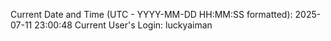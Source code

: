 Current Date and Time (UTC - YYYY-MM-DD HH:MM:SS formatted): 2025-07-11 23:00:48
Current User's Login: luckyaiman
